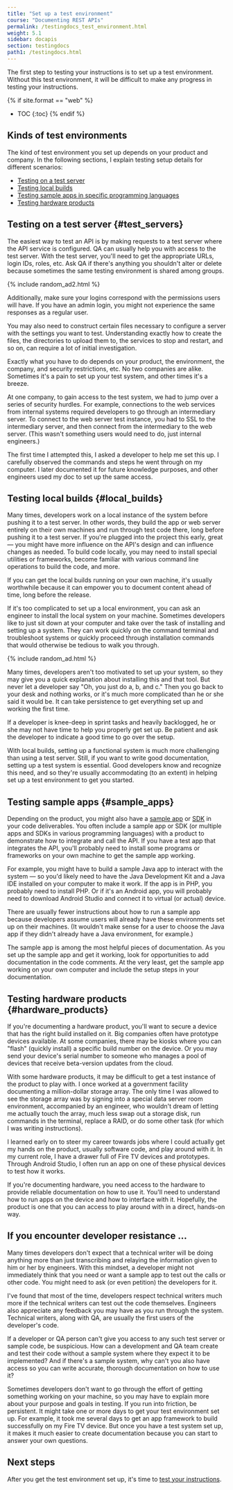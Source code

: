 ```yaml
---
title: "Set up a test environment"
course: "Documenting REST APIs"
permalink: /testingdocs_test_environment.html
weight: 5.1
sidebar: docapis
section: testingdocs
path1: /testingdocs.html
---
```


The first step to testing your instructions is to set up a test environment. Without this test environment, it will be difficult to make any progress in testing your instructions.

{% if site.format == "web" %}
* TOC
{:toc}
{% endif %}

## Kinds of test environments

The kind of test environment you set up depends on your product and company. In the following sections, I explain testing setup details for different scenarios:

* [Testing on a test server](#test_servers)
* [Testing local builds](#local_builds)
* [Testing sample apps in specific programming languages](#sample_apps)
* [Testing hardware products](#hardware_products)

## Testing on a test server {#test_servers}

The easiest way to test an API is by making requests to a test server where the API service is configured. QA can usually help you with access to the test server. With the test server, you'll need to get the appropriate URLs, login IDs, roles, etc. Ask QA if there's anything you shouldn't alter or delete because sometimes the same testing environment is shared among groups.

{% include random_ad2.html %}

Additionally, make sure your logins correspond with the permissions users will have. If you have an admin login, you might not experience the same responses as a regular user.

You may also need to construct certain files necessary to configure a server with the settings you want to test. Understanding exactly how to create the files, the directories to upload them to, the services to stop and restart, and so on, can require a lot of initial investigation.

Exactly what you have to do depends on your product, the environment, the company, and security restrictions, etc. No two companies are alike. Sometimes it's a pain to set up your test system, and other times it's a breeze.

At one company, to gain access to the test system, we had to jump over a series of security hurdles. For example, connections to the web services from internal systems required developers to go through an intermediary server. To connect to the web server test instance, you had to SSL to the intermediary server, and then connect from the intermediary to the web server. (This wasn't something users would need to do, just internal engineers.)

The first time I attempted this, I asked a developer to help me set this up. I carefully observed the commands and steps he went through on my computer. I later documented it for future knowledge purposes, and other engineers used my doc to set up the same access.

## Testing local builds {#local_builds}

Many times, developers work on a local instance of the system before pushing it to a test server. In other words, they build the app or web server entirely on their own machines and run through test code there, long before pushing it to a test server. If you're plugged into the project this early, great &mdash; you might have more influence on the API's design and can influence changes as needed. To build code locally, you may need to install special utilities or frameworks, become familiar with various command line operations to build the code, and more.

If you can get the local builds running on your own machine, it's usually worthwhile because it can empower you to document content ahead of time, long before the release.

If it's too complicated to set up a local environment, you can ask an engineer to install the local system on your machine. Sometimes developers like to just sit down at your computer and take over the task of installing and setting up a system. They can work quickly on the command terminal and troubleshoot systems or quickly proceed through installation commands that would otherwise be tedious to walk you through.

{% include random_ad.html %}

Many times, developers aren't too motivated to set up your system, so they may give you a quick explanation about installing this and that tool. But never let a developer say "Oh, you just do a, b, and c." Then you go back to your desk and nothing works, or it's much more complicated than he or she said it would be. It can take persistence to get everything set up and working the first time.

If a developer is knee-deep in sprint tasks and heavily backlogged, he or she may not have time to help you properly get set up. Be patient and ask the developer to indicate a good time to go over the setup.

With local builds, setting up a functional system is much more challenging than using a test server. Still, if you want to write good documentation, setting up a test system is essential. Good developers know and recognize this need, and so they're usually accommodating (to an extent) in helping set up a test environment to get you started.

## Testing sample apps {#sample_apps}

Depending on the product, you might also have a [sample app](docapis_codesamples_bestpractices.html) or [SDK](docapis_sdks_and_sample_apps.html) in your code deliverables. You often include a sample app or SDK (or multiple apps and SDKs in various programming languages) with a product to demonstrate how to integrate and call the API. If you have a test app that integrates the API, you'll probably need to install some programs or frameworks on your own machine to get the sample app working.

For example, you might have to build a sample Java app to interact with the system &mdash; so you'd likely need to have the Java Development Kit and a Java IDE installed on your computer to make it work. If the app is in PHP, you probably need to install PHP. Or if it's an Android app, you will probably need to download Android Studio and connect it to virtual (or actual) device.

There are usually fewer instructions about how to run a sample app because developers assume users will already have these environments set up on their machines. (It wouldn't make sense for a user to choose the Java app if they didn't already have a Java environment, for example.)

The sample app is among the most helpful pieces of documentation. As you set up the sample app and get it working, look for opportunities to add documentation in the code comments. At the very least, get the sample app working on your own computer and include the setup steps in your documentation.

## Testing hardware products {#hardware_products}

If you're documenting a hardware product, you'll want to secure a device that has the right build installed on it. Big companies often have prototype devices available. At some companies, there may be kiosks where you can "flash" (quickly install) a specific build number on the device. Or you may send your device's serial number to someone who manages a pool of devices that receive beta-version updates from the cloud.

With some hardware products, it may be difficult to get a test instance of the product to play with. I once worked at a government facility documenting a million-dollar storage array. The only time I was allowed to see the storage array was by signing into a special data server room environment, accompanied by an engineer, who wouldn't dream of letting me actually touch the array, much less swap out a storage disk, run commands in the terminal, replace a RAID, or do some other task (for which I was writing instructions).

I learned early on to steer my career towards jobs where I could actually get my hands on the product, usually software code, and play around with it. In my current role, I have a drawer full of Fire TV devices and prototypes. Through Android Studio, I often run an app on one of these physical devices to test how it works.

If you're documenting hardware, you need access to the hardware to provide reliable documentation on how to use it. You'll need to understand how to run apps on the device and how to interface with it. Hopefully, the product is one that you can access to play around with in a direct, hands-on way.

## If you encounter developer resistance ...

Many times developers don't expect that a technical writer will be doing anything more than just transcribing and relaying the information given to him or her by engineers. With this mindset, a developer might not immediately think that you need or want a sample app to test out the calls or other code. You might need to ask (or even petition) the developers for it.

I've found that most of the time, developers respect technical writers much more if the technical writers can test out the code themselves. Engineers also appreciate any feedback you may have as you run through the system. Technical writers, along with QA, are usually the first users of the developer's code.

If a developer or QA person can't give you access to any such test server or sample code, be suspicious. How can a development and QA team create and test their code without a sample system where they expect it to be implemented? And if there's a sample system, why can't you also have access so you can write accurate, thorough documentation on how to use it?

Sometimes developers don't want to go through the effort of getting something working on your machine, so you may have to explain more about your purpose and goals in testing. If you run into friction, be persistent. It might take one or more days to get your test environment set up. For example, it took me several days to get an app framework to build successfully on my Fire TV device. But once you have a test system set up, it makes it much easier to create documentation because you can start to answer your own questions.

## Next steps

After you get the test environment set up, it's time to [test your instructions](testingdocs_test_your_instructions.html).

